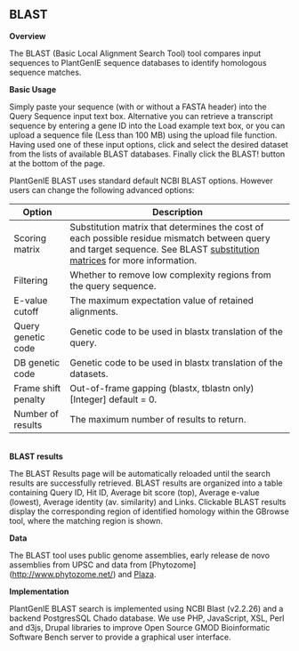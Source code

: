 ## BLAST

<strong>Overview</strong>

The BLAST (Basic Local Alignment Search Tool) tool compares input sequences to PlantGenIE sequence databases to identify homologous sequence matches.

<strong>Basic Usage</strong>

Simply paste your sequence (with or without a FASTA header) into the Query Sequence input text box. Alternative you can retrieve a transcript sequence by entering a gene ID into the Load example text box, or you can upload a sequence file (Less than 100 MB) using the upload file function. Having used one of these input options, click and select the desired dataset from the lists of available BLAST databases. Finally click the BLAST! button at the bottom of the page.

PlantGenIE BLAST uses standard default NCBI BLAST options. However users can change the following advanced options:
<table>
<thead>
<tr>
<th width="20%"><strong>Option</strong></th>
<th><strong>Description</strong></th>
</tr>
</thead>
<tbody>
<tr>
<td>Scoring matrix</td>
<td>Substitution matrix that determines the cost of each possible residue mismatch between query and target sequence. See BLAST <a class="ext" href="http://www.ncbi.nlm.nih.gov/blast/html/sub_matrix.html" target="_blank">substitution matrices</a> for more information.</td>
</tr>
<tr>
<td>Filtering</td>
<td>Whether to remove low complexity regions from the query sequence.</td>
</tr>
<tr>
<td>E-value cutoff</td>
<td>The maximum expectation value of retained alignments.</td>
</tr>
<tr>
<td>Query genetic code</td>
<td>Genetic code to be used in blastx translation of the query.</td>
</tr>
<tr>
<td>DB genetic code</td>
<td>Genetic code to be used in blastx translation of the datasets.</td>
</tr>
<tr>
<td>Frame shift penalty</td>
<td>Out-of-frame gapping (blastx, tblastn only) [Integer] default = 0.</td>
</tr>
<tr>
<td>Number of results</td>
<td>The maximum number of results to return.</td>
</tr>
</tbody>
</table>



<br>
<strong>BLAST results</strong>

The BLAST Results page will be automatically reloaded until the search results are successfully retrieved. BLAST results are organized into a table containing Query ID, Hit ID, Average bit score (top), Average e-value (lowest), Average identity (av. similarity) and Links. Clickable BLAST results display the corresponding region of identified homology within the GBrowse tool, where the matching region is shown.

<strong>Data</strong>

The BLAST tool uses public genome assemblies, early release de novo assemblies from UPSC and data from [Phytozome] (http://www.phytozome.net/) and <a class="ext" href="http://bioinformatics.psb.ugent.be/plaza/" target="_blank">Plaza</a>.

<strong>Implementation</strong>

PlantGenIE BLAST search is implemented using NCBI Blast (v2.2.26) and a backend PostgresSQL Chado database. We use PHP, JavaScript, XSL, Perl and d3js, Drupal libraries to improve Open Source GMOD Bioinformatic Software Bench server to provide a graphical user interface.

